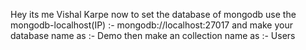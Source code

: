 Hey its me Vishal Karpe
 now to set the database of mongodb use the mongodb-localhost(IP) :- mongodb://localhost:27017
  and make your database name as :- Demo 
  then make an collection name as :- Users
